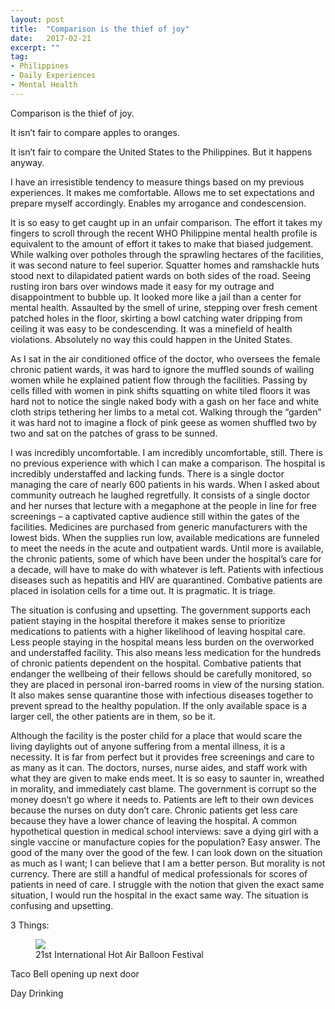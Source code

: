 ```yaml
---
layout: post
title:  "Comparison is the thief of joy"
date:   2017-02-21
excerpt: ""
tag:
- Philippines
- Daily Experiences
- Mental Health
---
```


Comparison is the thief of joy. 

It isn’t fair to compare apples to oranges. 

It isn’t fair to compare the United States to the Philippines. 
But it happens anyway. 

I have an irresistible tendency to measure things based on my previous experiences. It makes me comfortable. Allows me to set expectations and prepare myself accordingly. Enables my arrogance and condescension. 

It is so easy to get caught up in an unfair comparison. The effort it takes my fingers to scroll through the recent WHO Philippine mental health profile is equivalent to the amount of effort it takes to make that biased judgement. While walking over potholes through the sprawling hectares of the facilities, it was second nature to feel superior. Squatter homes and ramshackle huts stood next to dilapidated patient wards on both sides of the road. Seeing rusting iron bars over windows made it easy for my outrage and disappointment to bubble up. It looked more like a jail than a center for mental health. Assaulted by the smell of urine, stepping over fresh cement patched holes in the floor, skirting a bowl catching water dripping from ceiling it was easy to be condescending. It was a minefield of health violations. Absolutely no way this could happen in the United States. 

As I sat in the air conditioned office of the doctor, who oversees the female chronic patient wards, it was hard to ignore the muffled sounds of wailing women while he explained patient flow through the facilities. Passing by cells filled with women in pink shifts squatting on white tiled floors it was hard not to notice the single naked body with a gash on her face and white cloth strips tethering her limbs to a metal cot. Walking through the “garden” it was hard not to imagine a flock of pink geese as women shuffled two by two and sat on the patches of grass to be sunned. 

I was incredibly uncomfortable. I am incredibly uncomfortable, still. There is no previous experience with which I can make a comparison. The hospital is incredibly understaffed and lacking funds. There is a single doctor managing the care of nearly 600 patients in his wards. When I asked about community outreach he laughed regretfully. It consists of a single doctor and her nurses that lecture with a megaphone at the people in line for free screenings – a captivated captive audience still within the gates of the facilities. 
Medicines are purchased from generic manufacturers with the lowest bids. When the supplies run low, available medications are funneled to meet the needs in the acute and outpatient wards. Until more is available, the chronic patients, some of which have been under the hospital’s care for a decade, will have to make do with whatever is left. Patients with infectious diseases such as hepatitis and HIV are quarantined. Combative patients are placed in isolation cells for a time out. It is pragmatic. It is triage. 

The situation is confusing and upsetting. The government supports each patient staying in the hospital therefore it makes sense to prioritize medications to patients with a higher likelihood of leaving hospital care. Less people staying in the hospital means less burden on the overworked and understaffed facility. This also means less medication for the hundreds of chronic patients dependent on the hospital. Combative patients that endanger the wellbeing of their fellows should be carefully monitored, so they are placed in personal iron-barred rooms in view of the nursing station.  It also makes sense quarantine those with infectious diseases together to prevent spread to the healthy population. If the only available space is a larger cell, the other patients are in them, so be it. 

Although the facility is the poster child for a place that would scare the living daylights out of anyone suffering from a mental illness, it is a necessity. It is far from perfect but it provides free screenings and care to as many as it can. The doctors, nurses, nurse aides, and staff work with what they are given to make ends meet. It is so easy to saunter in, wreathed in morality, and immediately cast blame. The government is corrupt so the money doesn’t go where it needs to. Patients are left to their own devices because the nurses on duty don’t care. Chronic patients get less care because they have a lower chance of leaving the hospital.
A common hypothetical question in medical school interviews: save a dying girl with a single vaccine or manufacture copies for the population? Easy answer. The good of the many over the good of the few. I can look down on the situation as much as I want; I can believe that I am a better person. But morality is not currency. There are still a handful of medical professionals for scores of patients in need of care. I struggle with the notion that given the exact same situation, I would run the hospital in the exact same way. The situation is confusing and upsetting.





3 Things:
 

<figure>
    <a href="Blog/assets/img/hotairballoon.jpg"><img src="Blog/assets/img/hotairballoon.jpg"></a>
    <figcaption>21st International Hot Air Balloon Festival </figcaption>
    </figure>



 Taco Bell opening up next door
 
 Day Drinking
